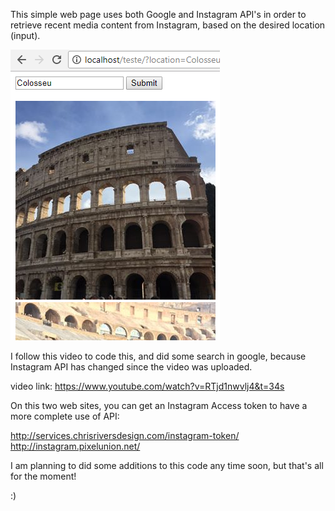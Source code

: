 This simple web page uses both Google and Instagram API's in order to retrieve recent media content from Instagram, based on the desired location (input).

<p text-align="center"><img src="https://github.com/gabrielmonteiro00/geogram/blob/master/Picture.PNG"></p>

I follow this video to code this, and did some search in google, because Instagram API has changed since the video was uploaded.

video link: https://www.youtube.com/watch?v=RTjd1nwvlj4&t=34s

On this two web sites, you can get an Instagram Access token to have a more complete use of API:

http://services.chrisriversdesign.com/instagram-token/
http://instagram.pixelunion.net/

I am planning to did some additions to this code any time soon, but that's all for the moment!

:)
